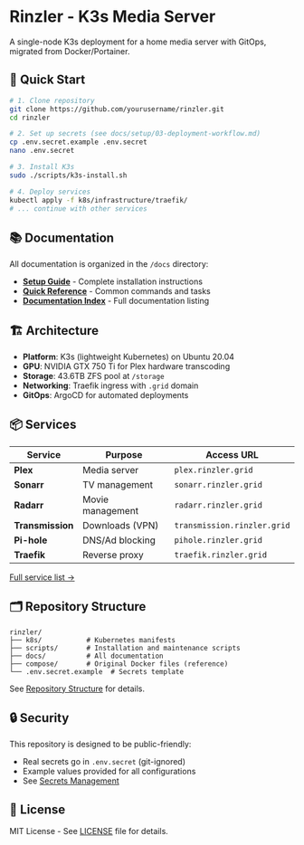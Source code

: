 # Rinzler - K3s Media Server

A single-node K3s deployment for a home media server with GitOps, migrated from Docker/Portainer.

## 🚀 Quick Start

```bash
# 1. Clone repository
git clone https://github.com/yourusername/rinzler.git
cd rinzler

# 2. Set up secrets (see docs/setup/03-deployment-workflow.md)
cp .env.secret.example .env.secret
nano .env.secret

# 3. Install K3s
sudo ./scripts/k3s-install.sh

# 4. Deploy services
kubectl apply -f k8s/infrastructure/traefik/
# ... continue with other services
```

## 📚 Documentation

All documentation is organized in the `/docs` directory:

- **[Setup Guide](docs/setup/01-installation-guide.md)** - Complete installation instructions
- **[Quick Reference](docs/reference/quick-reference.md)** - Common commands and tasks
- **[Documentation Index](docs/README.md)** - Full documentation listing

## 🏗️ Architecture

- **Platform**: K3s (lightweight Kubernetes) on Ubuntu 20.04
- **GPU**: NVIDIA GTX 750 Ti for Plex hardware transcoding  
- **Storage**: 43.6TB ZFS pool at `/storage`
- **Networking**: Traefik ingress with `.grid` domain
- **GitOps**: ArgoCD for automated deployments

## 📦 Services

| Service | Purpose | Access URL |
|---------|---------|------------|
| **Plex** | Media server | `plex.rinzler.grid` |
| **Sonarr** | TV management | `sonarr.rinzler.grid` |
| **Radarr** | Movie management | `radarr.rinzler.grid` |
| **Transmission** | Downloads (VPN) | `transmission.rinzler.grid` |
| **Pi-hole** | DNS/Ad blocking | `pihole.rinzler.grid` |
| **Traefik** | Reverse proxy | `traefik.rinzler.grid` |

[Full service list →](docs/reference/quick-reference.md#service-access)

## 🗂️ Repository Structure

```
rinzler/
├── k8s/           # Kubernetes manifests
├── scripts/       # Installation and maintenance scripts  
├── docs/          # All documentation
├── compose/       # Original Docker files (reference)
└── .env.secret.example  # Secrets template
```

See [Repository Structure](docs/reference/repository-structure.md) for details.

## 🔒 Security

This repository is designed to be public-friendly:
- Real secrets go in `.env.secret` (git-ignored)
- Example values provided for all configurations
- See [Secrets Management](docs/operations/secrets-management.md)

## 📄 License

MIT License - See [LICENSE](LICENSE) file for details.